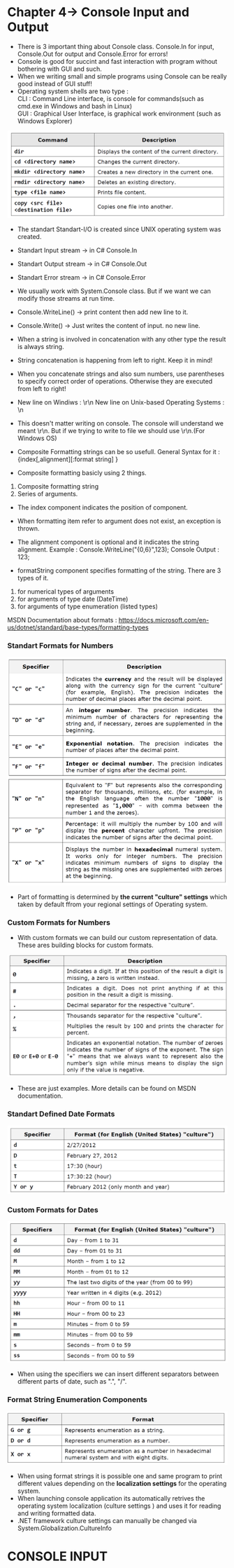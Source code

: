 # Chapter 4-> Console Input and Output
- There is 3 important thing about Console class. Console.In for input, Console.Out for output and Console.Error for errors!
- Console is good for succint and fast interaction with program without bothering with GUI and such.
- When we writing small and simple programs using Console can be really good instead of GUI stuff!
- Operating system shells are two type :\
    CLI : Command Line interface, is console for commands(such as cmd.exe in Windows and bash in Linux)\
    GUI : Graphical User Interface, is graphical work environment (such as Windows Explorer)

![Some Command Line Commands on Windows](https://github.com/mrsahin101/Fundamentals_of_Programming_Csharp/blob/main/Chapter4_Console_Input_Output/Images/CommandLine_commands.png)

- The standart Standart-I/O is created since UNIX operating system was created.
- Standart Input stream -> in C# Console.In
- Standart Output stream -> in C# Console.Out
- Standart Error stream -> in C# Console.Error

- We usually work with System.Console class. But if we want we can modify those streams at run time.
- Console.WriteLine() -> print content then add new line to it.
- Console.Write() -> Just writes the content of input. no new line.

- When a string is involved in concatenation with any other type the result is always string.

- String concatenation is happening from left to right. Keep it in mind!

- When you concatenate strings and also sum numbers, use parentheses to specify correct order of operations. Otherwise they are executed from left to right!
- New line on Windiws : \r\n New line on Unix-based Operating Systems : \n
- This doesn't matter writing on console. The console will understand we meant \r\n. But if we trying to write to file we should use \r\n.(For Windows OS)
- Composite Formatting strings can be so usefull. General Syntax for it : {index[,alignment][:format string] }
- Composite formatting basicly using 2 things. 
1. Composite formatting string
2. Series of arguments.


- The index component indicates the position of component.

- When formatting item refer to argument does not exist, an exception is thrown.

- The alignment component is optional and it indicates the string alignment.
Example : Console.WriteLine("{0,6}",123);
Console Output :   123;

- formatString component specifies formatting of the string. There are 3 types of it.
1. for numerical types of arguments
2. for arguments of type date (DateTime)
3. for arguments of type enumeration (listed types)

MSDN Documentation about formats : https://docs.microsoft.com/en-us/dotnet/standard/base-types/formatting-types

### Standart Formats for Numbers 

![Some Command Line Commands on Windows](https://github.com/mrsahin101/Fundamentals_of_Programming_Csharp/blob/main/Chapter4_Console_Input_Output/Images/StandartFormats_forNumbers.png)

- Part of formatting is determined by **the current "culture" settings** which taken by default ffrom your regional settings of Operating system.


### Custom Formats for Numbers 
- With custom formats we can build our custom representation of data. These ares building blocks for custom formats.

![Some Command Line Commands on Windows](https://github.com/mrsahin101/Fundamentals_of_Programming_Csharp/blob/main/Chapter4_Console_Input_Output/Images/CustomFormats_forNumbers.png)

- These are just examples. More details can be found on MSDN documentation.

### Standart Defined Date Formats

![Some Command Line Commands on Windows](https://github.com/mrsahin101/Fundamentals_of_Programming_Csharp/blob/main/Chapter4_Console_Input_Output/Images/StandartFormatsForDates.png)

### Custom Formats for Dates

![Some Command Line Commands on Windows](https://github.com/mrsahin101/Fundamentals_of_Programming_Csharp/blob/main/Chapter4_Console_Input_Output/Images/CustomFormatsForDates.png)

- When using the specifiers we can insert different separators between different parts of date, such as ".", "/".

### Format String Enumeration Components

![Some Command Line Commands on Windows](https://github.com/mrsahin101/Fundamentals_of_Programming_Csharp/blob/main/Chapter4_Console_Input_Output/Images/FormatStringsEnumerationComponents.png)

- When using format strings it is possible one and same program to print different values depending on the **localization settings** for the operating system.
- When launching console application its automatically retrives the operating system localization (culture settings ) and uses it for reading and writing formatted data.
- .NET framework culture settings can manually be changed via System.Globalization.CultureInfo

# CONSOLE INPUT 
